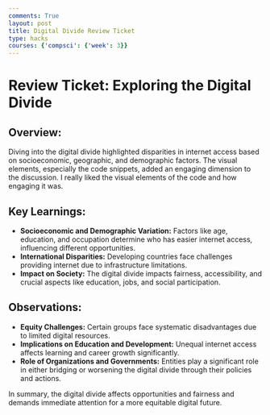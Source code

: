 ```yaml
---
comments: True
layout: post
title: Digital Divide Review Ticket
type: hacks
courses: {'compsci': {'week': 3}}
---
```




# Review Ticket: Exploring the Digital Divide

## Overview:
Diving into the digital divide highlighted disparities in internet access based on socioeconomic, geographic, and demographic factors. The visual elements, especially the code snippets, added an engaging dimension to the discussion. I really liked the visual elements of the code and how engaging it was.



## Key Learnings:
- **Socioeconomic and Demographic Variation:** Factors like age, education, and occupation determine who has easier internet access, influencing different opportunities.
- **International Disparities:** Developing countries face challenges providing internet due to infrastructure limitations.
- **Impact on Society:** The digital divide impacts fairness, accessibility, and crucial aspects like education, jobs, and social participation.

## Observations:
- **Equity Challenges:** Certain groups face systematic disadvantages due to limited digital resources.
- **Implications on Education and Development:** Unequal internet access affects learning and career growth significantly.
- **Role of Organizations and Governments:** Entities play a significant role in either bridging or worsening the digital divide through their policies and actions.

In summary, the digital divide affects opportunities and fairness and demands immediate attention for a more equitable digital future.

